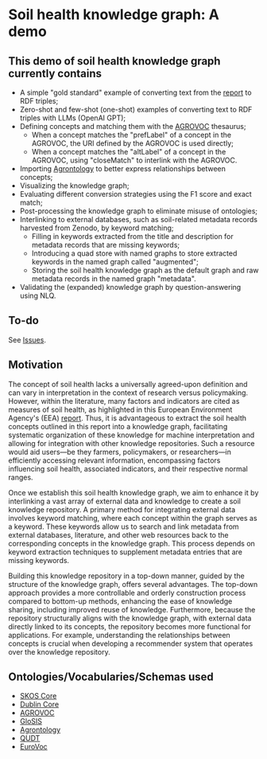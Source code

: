 # Soil health knowledge graph: A demo

## This demo of soil health knowledge graph currently contains

- A simple "gold standard" example of converting text from the [report](https://www.eea.europa.eu/publications/soil-monitoring-in-europe) to RDF triples;
- Zero-shot and few-shot (one-shot) examples of converting text to RDF triples with LLMs (OpenAI GPT);
- Defining concepts and matching them with the [AGROVOC](https://aims.fao.org/aos/agrovoc) thesaurus;
  - When a concept matches the "prefLabel" of a concept in the AGROVOC, the URI defined by the AGROVOC is used directly;
  - When a concept matches the "altLabel" of a concept in the AGROVOC, using "closeMatch" to interlink with the AGROVOC.
- Importing [Agrontology](https://aims.fao.org/aos/agrontology) to better express relationships between concepts;
- Visualizing the knowledge graph;
- Evaluating different conversion strategies using the F1 score and exact match;
- Post-processing the knowledge graph to eliminate misuse of ontologies;
- Interlinking to external databases, such as soil-related metadata records harvested from Zenodo, by keyword matching;
  - Filling in keywords extracted from the title and description for metadata records that are missing keywords;
  - Introducing a quad store with named graphs to store extracted keywords in the named graph called "augmented";
  - Storing the soil health knowledge graph as the default graph and raw metadata records in the named graph "metadata".
- Validating the (expanded) knowledge graph by question-answering using NLQ.

## To-do

See [Issues](https://github.com/soilwise-he/soil-health-knowledge-graph/issues).

## Motivation

The concept of soil health lacks a universally agreed-upon definition and can vary in interpretation in the context of research versus policymaking. However, within the literature, many factors and indicators are cited as measures of soil health, as highlighted in this European Environment Agency's (EEA) [report](https://www.eea.europa.eu/publications/soil-monitoring-in-europe). Thus, it is advantageous to extract the soil health concepts outlined in this report into a knowledge graph, facilitating systematic organization of these knowledge for machine interpretation and allowing for integration with other knowledge repositories. Such a resource would aid users—be they farmers, policymakers, or researchers—in efficiently accessing relevant information, encompassing factors influencing soil health, associated indicators, and their respective normal ranges.

Once we establish this soil health knowledge graph, we aim to enhance it by interlinking a vast array of external data and knowledge to create a soil knowledge repository. A primary method for integrating external data involves keyword matching, where each concept within the graph serves as a keyword. These keywords allow us to search and link metadata from external databases, literature, and other web resources back to the corresponding concepts in the knowledge graph. This process depends on keyword extraction techniques to supplement metadata entries that are missing keywords.

Building this knowledge repository in a top-down manner, guided by the structure of the knowledge graph, offers several advantages. The top-down approach provides a more controllable and orderly construction process compared to bottom-up methods, enhancing the ease of knowledge sharing, including improved reuse of knowledge. Furthermore, because the repository structurally aligns with the knowledge graph, with external data directly linked to its concepts, the repository becomes more functional for applications. For example, understanding the relationships between concepts is crucial when developing a recommender system that operates over the knowledge repository.

## Ontologies/Vocabularies/Schemas used

- [SKOS Core](https://www.w3.org/2009/08/skos-reference/skos.html)
- [Dublin Core](https://www.dublincore.org/specifications/dublin-core/)
- [AGROVOC](https://aims.fao.org/aos/agrovoc)
- [GloSIS](https://glosis-ld.github.io/glosis/)
- [Agrontology](https://aims.fao.org/aos/agrontology)
- [QUDT](https://qudt.org/)
- [EuroVoc](https://op.europa.eu/en/web/eu-vocabularies)
